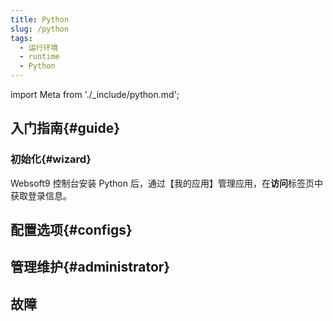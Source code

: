 ```yaml
---
title: Python
slug: /python
tags:
  - 运行环境
  - runtime
  - Python
---
```


import Meta from './_include/python.md';

<Meta name="meta" />

## 入门指南{#guide}

### 初始化{#wizard}

Websoft9 控制台安装 Python 后，通过【我的应用】管理应用，在**访问**标签页中获取登录信息。  



## 配置选项{#configs}


## 管理维护{#administrator}


## 故障
